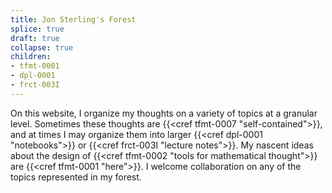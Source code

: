 ```yaml
---
title: Jon Sterling's Forest
splice: true
draft: true
collapse: true
children:
- tfmt-0001
- dpl-0001
- frct-003I
---
```


On this website, I organize my thoughts on a variety of topics at a granular level. Sometimes these thoughts are {{<cref tfmt-0007 "self-contained">}}, and at times I may organize them into larger {{<cref dpl-0001 "notebooks">}} or {{<cref frct-003I "lecture notes">}}. My nascent ideas about the design of {{<cref tfmt-0002 "tools for mathematical thought">}} are {{<cref tfmt-0001 "here">}}. I welcome collaboration on any of the topics represented in my forest.
